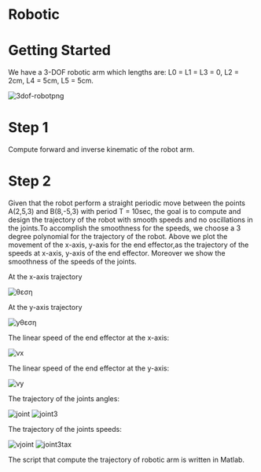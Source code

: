# Robotic
# Getting Started
We have a 3-DOF robotic arm which lengths are: L0 = L1 = L3 = 0, L2 = 2cm, L4 = 5cm, L5 = 5cm.

![3dof-robotpng](https://user-images.githubusercontent.com/50524921/69413478-8da58580-0d19-11ea-81d8-65de60b10b9a.png)

# Step 1
Compute forward and inverse kinematic of the robot arm.

# Step 2 
Given that the robot perform a straight periodic move between the points A(2,5,3) and B(8,-5,3) with period T = 10sec, the goal is to compute and design the trajectory of the robot with smooth speeds and no oscillations in the joints.To accomplish the smoothness for the speeds, we choose a 3 degree polynomial for the trajectory of the robot. Above we plot the movement of the x-axis, y-axis for the end effector,as the trajectory of the speeds at x-axis, y-axis of the end effector. Moreover we show the smoothness of the speeds of the joints.

At the x-axis trajectory

![θεση](https://user-images.githubusercontent.com/50524921/69414755-04438280-0d1c-11ea-9958-c98c51ded27a.PNG)

At the y-axis trajectory

![yθεση](https://user-images.githubusercontent.com/50524921/69414850-32c15d80-0d1c-11ea-9177-5efd48057df4.PNG)

The linear speed of the end effector at the x-axis:

![vx](https://user-images.githubusercontent.com/50524921/69415035-8df35000-0d1c-11ea-98f2-e51597745658.PNG)

The linear speed of the end effector at the y-axis:

![vy](https://user-images.githubusercontent.com/50524921/69415173-d0b52800-0d1c-11ea-9828-e5878a290598.PNG)

The trajectory of the joints angles:

![joint](https://user-images.githubusercontent.com/50524921/69415280-00fcc680-0d1d-11ea-9283-8f607caccb1a.PNG)
![joint3](https://user-images.githubusercontent.com/50524921/69415482-5e911300-0d1d-11ea-9949-90efcb0ed2f2.PNG)

The trajectory of the joints speeds:

![vjoint](https://user-images.githubusercontent.com/50524921/69415593-939d6580-0d1d-11ea-9f47-52a872e6f581.PNG)
![joint3tax](https://user-images.githubusercontent.com/50524921/69415710-c8a9b800-0d1d-11ea-8f76-ea674a2becbb.PNG)

The script that compute the trajectory of robotic arm is written in Matlab.
